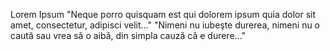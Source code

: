 Lorem Ipsum
"Neque porro quisquam est qui dolorem ipsum quia dolor sit amet, consectetur, adipisci velit..."
"Nimeni nu iubeşte durerea, nimeni nu o caută sau vrea să o aibă, din simpla cauză că e durere..."
